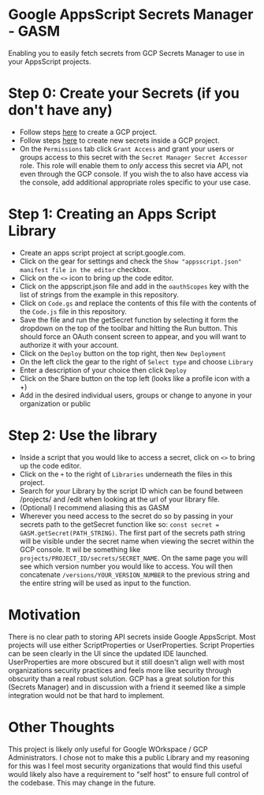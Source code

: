 # Google AppsScript Secrets Manager - GASM

Enabling you to easily fetch secrets from GCP Secrets Manager to use in your AppsScript projects.

# Step 0: Create your Secrets (if you don't have any)

-   Follow steps <a href="https://cloud.google.com/appengine/docs/standard/nodejs/building-app/creating-project">here</a> to create a GCP project.
-   Follow steps <a href="https://cloud.google.com/secret-manager/docs/create-secret-quickstart">here</a> to create new secrets inside a GCP project.
-   On the `Permissions` tab click `Grant Access` and grant your users or groups access to this secret with the `Secret Manager Secret Accessor` role. This role will enable them to _only_ access this secret via API, not even through the GCP console. If you wish the to also have access via the console, add additional appropriate roles specific to your use case.

# Step 1: Creating an Apps Script Library

-   Create an apps script project at script.google.com.
-   Click on the gear for settings and check the `Show "appsscript.json" manifest file in the editor` checkbox.
-   Click on the `<>` icon to bring up the code editor.
-   Click on the appscript.json file and add in the `oauthScopes` key with the list of strings from the example in this repository.
-   Click on `Code.gs` and replace the contents of this file with the contents of the `Code.js` file in this repository.
-   Save the file and run the getSecret function by selecting it form the dropdown on the top of the toolbar and hitting the Run button. This should force an OAuth consent screen to appear, and you will want to authorize it with your account.
-   Click on the `Deploy` button on the top right, then `New Deployment`
-   On the left click the gear to the right of `Select type` and choose `Library`
-   Enter a description of your choice then click `Deploy`
-   Click on the Share button on the top left (looks like a profile icon with a +)
-   Add in the desired individual users, groups or change to anyone in your organization or public

# Step 2: Use the library

-   Inside a script that you would like to access a secret, click on `<>` to bring up the code editor.
-   Click on the `+` to the right of `Libraries` underneath the files in this project.
-   Search for your Library by the script ID which can be found between /projects/ and /edit when looking at the url of your library file.
-   (Optional) I recommend aliasing this as GASM
-   Wherever you need access to the secret do so by passing in your secrets path to the getSecret function like so: `const secret = GASM.getSecret(PATH_STRING)`. The first part of the secrets path string will be visible under the secret name when viewing the secret within the GCP console. It wil be something like `projects/PROJECT_ID/secrets/SECRET_NAME`. On the same page you will see which version number you would like to access. You will then concatenate `/versions/YOUR_VERSION_NUMBER` to the previous string and the entire string will be used as input to the function.

# Motivation

There is no clear path to storing API secrets inside Google AppsScript. Most projects will use either ScriptProperties or UserProperties. Script Properties can be seen clearly in the UI since the updated IDE launched. UserProperties are more obscured but it still doesn't align well with most organizations security practices and feels more like security through obscurity than a real robust solution. GCP has a great solution for this (Secrets Manager) and in discussion with a friend it seemed like a simple integration would not be that hard to implement.

# Other Thoughts

This project is likely only useful for Google WOrkspace / GCP Administrators. I chose not to make this a public Library and my reasoning for this was I feel most security organizations that would find this useful would likely also have a requirement to "self host" to ensure full control of the codebase. This may change in the future.
